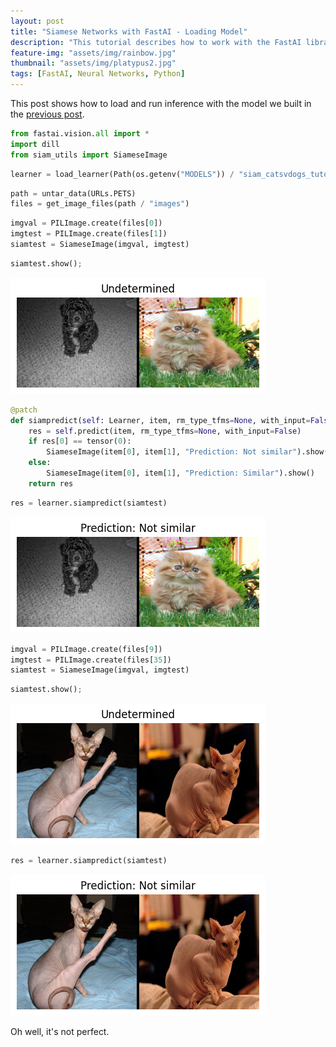 ```yaml
---
layout: post
title: "Siamese Networks with FastAI - Loading Model"
description: "This tutorial describes how to work with the FastAI library for siamese networks"
feature-img: "assets/img/rainbow.jpg"
thumbnail: "assets/img/platypus2.jpg"
tags: [FastAI, Neural Networks, Python]
---
```


This post shows how to load and run inference with the model we built in the [previous post](https://jss367.github.io/siamese-network-tutorial-with-fastai-update.html).


```python
from fastai.vision.all import *
import dill
from siam_utils import SiameseImage
```


```python
learner = load_learner(Path(os.getenv("MODELS")) / "siam_catsvdogs_tutorial.pkl", cpu=False, pickle_module=dill)
```


```python
path = untar_data(URLs.PETS)
files = get_image_files(path / "images")
```


```python
imgval = PILImage.create(files[0])
imgtest = PILImage.create(files[1])
siamtest = SiameseImage(imgval, imgtest)
```


```python
siamtest.show();
```


    
![png](2022-09-30-siamese-network-tutorial-with-fastai-loading-model_files/2022-09-30-siamese-network-tutorial-with-fastai-loading-model_6_0.png)
    



```python
@patch
def siampredict(self: Learner, item, rm_type_tfms=None, with_input=False):
    res = self.predict(item, rm_type_tfms=None, with_input=False)
    if res[0] == tensor(0):
        SiameseImage(item[0], item[1], "Prediction: Not similar").show()
    else:
        SiameseImage(item[0], item[1], "Prediction: Similar").show()
    return res
```


```python
res = learner.siampredict(siamtest)
```



<style>
    /* Turns off some styling */
    progress {
        /* gets rid of default border in Firefox and Opera. */
        border: none;
        /* Needs to be in here for Safari polyfill so background images work as expected. */
        background-size: auto;
    }
    progress:not([value]), progress:not([value])::-webkit-progress-bar {
        background: repeating-linear-gradient(45deg, #7e7e7e, #7e7e7e 10px, #5c5c5c 10px, #5c5c5c 20px);
    }
    .progress-bar-interrupted, .progress-bar-interrupted::-webkit-progress-bar {
        background: #F44336;
    }
</style>








    
![png](2022-09-30-siamese-network-tutorial-with-fastai-loading-model_files/2022-09-30-siamese-network-tutorial-with-fastai-loading-model_8_2.png)
    



```python
imgval = PILImage.create(files[9])
imgtest = PILImage.create(files[35])
siamtest = SiameseImage(imgval, imgtest)
```


```python
siamtest.show();
```


    
![png](2022-09-30-siamese-network-tutorial-with-fastai-loading-model_files/2022-09-30-siamese-network-tutorial-with-fastai-loading-model_10_0.png)
    



```python
res = learner.siampredict(siamtest)
```



<style>
    /* Turns off some styling */
    progress {
        /* gets rid of default border in Firefox and Opera. */
        border: none;
        /* Needs to be in here for Safari polyfill so background images work as expected. */
        background-size: auto;
    }
    progress:not([value]), progress:not([value])::-webkit-progress-bar {
        background: repeating-linear-gradient(45deg, #7e7e7e, #7e7e7e 10px, #5c5c5c 10px, #5c5c5c 20px);
    }
    .progress-bar-interrupted, .progress-bar-interrupted::-webkit-progress-bar {
        background: #F44336;
    }
</style>








    
![png](2022-09-30-siamese-network-tutorial-with-fastai-loading-model_files/2022-09-30-siamese-network-tutorial-with-fastai-loading-model_11_2.png)
    


Oh well, it's not perfect.


```python

```
